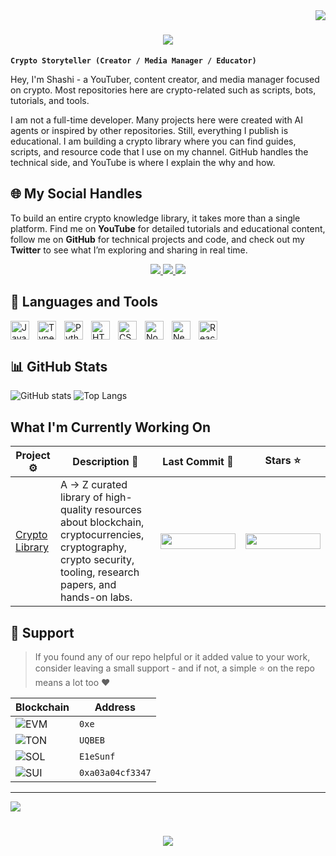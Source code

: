 <img align="right" src="https://visitor-badge.laobi.icu/badge?page_id=salesp07.salesp07" />

<h1 align="center">
    <img src="https://readme-typing-svg.herokuapp.com/?font=Righteous&size=35&center=true&vCenter=true&width=700&height=70&duration=4000&lines=Yo!+👋;+Welcome+to+crypto+with+shashi!+🤞;" />
</h1>

**`Crypto Storyteller (Creator / Media Manager / Educator)`**

Hey, I'm Shashi - a YouTuber, content creator, and media manager focused on crypto. Most repositories here are crypto-related such as scripts, bots, tutorials, and tools. 

I am not a full-time developer. Many projects here were created with AI agents or inspired by other repositories. Still, everything I publish is educational. I am building a crypto library where you can find guides, scripts, and resource code that I use on my channel. GitHub handles the technical side, and YouTube is where I explain the why and how.

## 🌐 My Social Handles 

To build an entire crypto knowledge library, it takes more than a single platform. Find me on **YouTube** for detailed tutorials and educational content, follow me on **GitHub** for technical projects and code, and check out my **Twitter** to see what I’m exploring and sharing in real time.  

<div align="center"> 
  <!-- YouTube -->
  <a href="https://youtube.com/@cryptowithshashi?si=r7KruVYiLRDHFGFy" target="_blank">
    <img src="https://img.shields.io/badge/YouTube-FF0000?style=for-the-badge&logo=youtube&logoColor=white" />
  </a>
  
  <!-- GitHub -->
  <a href="https://github.com/cryptowithshashi" target="_blank">
    <img src="https://img.shields.io/badge/GitHub-181717?style=for-the-badge&logo=github&logoColor=white" />
  </a>

  <!-- Twitter / X -->
  <a href="https://x.com/cryptowthshashi" target="_blank">
    <img src="https://img.shields.io/badge/Twitter-1DA1F2?style=for-the-badge&logo=twitter&logoColor=white" />
  </a>
</div>


## 🧰 Languages and Tools

<p>
  <img align="left" alt="JavaScript" width="30px" style="padding-right:10px;" src="https://cdn.jsdelivr.net/gh/devicons/devicon/icons/javascript/javascript-plain.svg"/>
  <img align="left" alt="TypeScript" width="30px" style="padding-right:10px;" src="https://cdn.jsdelivr.net/gh/devicons/devicon/icons/typescript/typescript-plain.svg"/>
  <img align="left" alt="Python" width="30px" style="padding-right:10px;" src="https://cdn.jsdelivr.net/gh/devicons/devicon/icons/python/python-plain.svg"/>
  <img align="left" alt="HTML" width="30px" style="padding-right:10px;" src="https://cdn.jsdelivr.net/gh/devicons/devicon/icons/html5/html5-plain.svg"/>
  <img align="left" alt="CSS" width="30px" style="padding-right:10px;" src="https://cdn.jsdelivr.net/gh/devicons/devicon/icons/css3/css3-plain.svg"/>
  <img align="left" alt="Nodejs" width="30px" style="padding-right:10px;" src="https://cdn.jsdelivr.net/gh/devicons/devicon/icons/nodejs/nodejs-original.svg"/>
  <img align="left" alt="Nextjs" width="30px" style="padding-right:10px;" src="https://cdn.jsdelivr.net/gh/devicons/devicon/icons/nextjs/nextjs-original.svg"/>
  <img align="left" alt="React" width="30px" style="padding-right:10px;" src="https://cdn.jsdelivr.net/gh/devicons/devicon/icons/react/react-original.svg"/>
  <br clear="both"/>
</p>


## 📊 GitHub Stats

![GitHub stats](https://github-readme-stats.vercel.app/api?username=cryptowithshashi&show_icons=true&theme=gruvbox)
![Top Langs](https://github-readme-stats.vercel.app/api/top-langs/?username=cryptowithshashi&layout=compact&theme=gruvbox)


## What I'm Currently Working On  

| Project ⚙️ | Description 📝 | Last Commit 📅 | Stars ⭐ |
| --- | --- | --- | --- |
| [Crypto Library](https://github.com/cryptowithshashi/crypto-library) | A → Z curated library of high-quality resources about blockchain, cryptocurrencies, cryptography, crypto security, tooling, research papers, and hands-on labs. | <img src="https://img.shields.io/github/last-commit/cryptowithshashi/crypto-library" height="25" width="120"> | <img src="https://img.shields.io/github/stars/cryptowithshashi/crypto-library" height="25" width="120"> |


## 🫶 Support
> If you found any of our repo helpful or it added value to your work, consider leaving a small support - and if not, a simple ⭐ on the repo means a lot too ❤️

| Blockchain | Address |
|--------------|-----------|
| ![EVM](https://img.shields.io/badge/EVM-3C3C3D?logo=ethereum&logoColor=white) | `0xe` |
| ![TON](https://img.shields.io/badge/TON-0098EA?logo=ton&logoColor=white) | `UQBEB` |
| ![SOL](https://img.shields.io/badge/Solana-9945FF?logo=solana&logoColor=white) | `E1eSunf` |
| ![SUI](https://img.shields.io/badge/SUI-6FBCF0?logo=sui&logoColor=white) | `0xa03a04cf3347` |

---

<img align="center" src="https://visitor-badge.laobi.icu/badge?page_id=salesp07.salesp07" />

<h1 align="center">
    <img src="https://readme-typing-svg.herokuapp.com/?font=Righteous&size=35&center=true&vCenter=true&width=500&height=70&duration=4000&lines=Thank+you!+🤞;" />
</h1>
